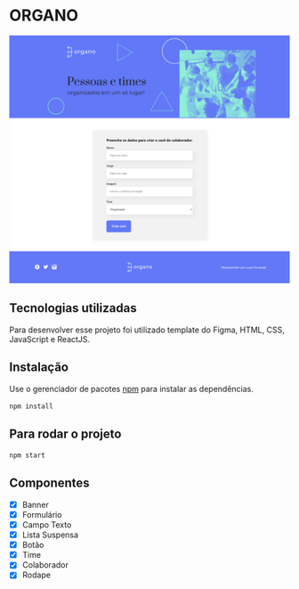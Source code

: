 # ORGANO
<img src="/public/img/page.png">

## Tecnologias utilizadas

Para desenvolver esse projeto foi utilizado template do Figma, HTML, CSS, JavaScript e ReactJS.


## Instalação

Use o gerenciador de pacotes [npm](https://www.npmjs.com/) para instalar as dependências.

```bash
npm install
```

## Para rodar o projeto

```bash
npm start
```

## Componentes

- [x] Banner
- [x] Formulário
- [x] Campo Texto
- [x] Lista Suspensa
- [x] Botão
- [x] Time
- [x] Colaborador
- [x] Rodape